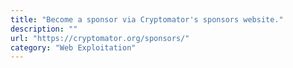 ```yaml
---
title: "Become a sponsor via Cryptomator's sponsors website."
description: ""
url: "https://cryptomator.org/sponsors/"
category: "Web Exploitation"
---
```

